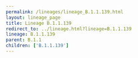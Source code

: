 ```yaml
---
permalink: /lineages/lineage_B.1.1.139.html
layout: lineage_page
title: Lineage B.1.1.139
redirect_to: ../lineage.html?lineage=B.1.1.139
lineage: B.1.1.139
parent: B.1.1
children: ['B.1.1.139']
---
```

